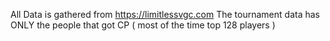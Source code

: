 All Data is gathered from https://limitlessvgc.com
The tournament data has ONLY the people that got CP ( most of the time top 128 players )
